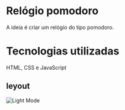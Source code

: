 # Relógio pomodoro

A ideia é criar um relógio do tipo pomodoro.

# Tecnologias utilizadas

HTML, CSS e JavaScript

## leyout
![Light Mode](https://user-images.githubusercontent.com/116130802/221560078-4e8a415d-41a2-44ff-9ddc-f09a09347073.png)
